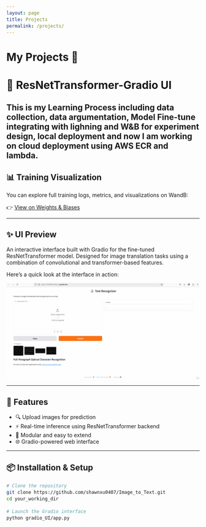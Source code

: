 ```yaml
---
layout: page
title: Projects
permalink: /projects/
---
```


# My Projects 🚀

# 🧠 ResNetTransformer-Gradio UI

This is my Learning Process including data collection, data argumentation, Model Fine-tune integrating with lighning and W&B for experiment design, local deployment and now I am working on cloud deployment using AWS ECR and lambda.
---


## 📊 Training Visualization

You can explore full training logs, metrics, and visualizations on WandB:

👉 [View on Weights & Biases](https://wandb.ai/xiangyexu-university-of-waterloo/image_to_text?nw=nwuserxiangyexu)

---

## ✨ UI Preview
An interactive interface built with Gradio for the fine-tuned ResNetTransformer model. Designed for image translation tasks using a combination of convolutional and transformer-based features.

Here’s a quick look at the interface in action:

![Gradio UI Demo](UI_demo.gif)

---

## 🚀 Features

- 🔍 Upload images for prediction
- ⚡ Real-time inference using ResNetTransformer backend
- 🧩 Modular and easy to extend
- 🌐 Gradio-powered web interface

---

## 📦 Installation & Setup

```bash
# Clone the repository
git clone https://github.com/shawnxu0407/Image_to_Text.git
cd your_working_dir

# Launch the Gradio interface
python gradio_UI/app.py

